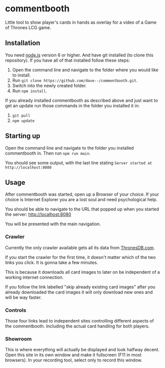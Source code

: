 # commentbooth
Little tool to show player's cards in hands as overlay for a video of a Game of Thrones LCG game.

## Installation
You need [node.js](https://nodejs.org/) version 6 or higher. And have git installed (to clone this repository). If you have all of that installed follow these steps:

1. Open the command line and navigate to the folder where you would like to install.
2. Run `git clone https://github.com/dave--/commentbooth.git`.
3. Switch into the newly created folder.
4. Run `npm install`.

If you already installed commentbooth as described above and just want to get an update run those commands in the folder you installed it in:

1. `git pull`
2. `npm update`

## Starting up
Open the command line and navigate to the folder you installed commentbooth in. Then run `npm run main`.

You should see some output, with the last line stating `Server started at http://localhost:8080`

## Usage
After commentbooth was started, open up a Browser of your choice. If your choice is Internet Explorer you are a lost soul and need psychological help.

You should be able to navigate to the URL that popped up when you started the server: [http://localhost:8080](http://localhost:8080)

You will be presented with the main navigation.

### Crawler
Currently the only crawler available gets all its data from [ThronesDB.com](http://thronesdb.com).

If you start the crawler for the first time, it doesn't matter which of the two links you click. It is gonna take a few minutes.

This is because it downloads all card images to later on be independent of a working internet connection.

If you follow the link labelled "skip already existing card images" after you already downloaded the card images it will only download new ones and will be way faster.

### Controls
Those four links lead to independent sites controlling different aspects of the commentbooth. Including the actual card handling for both players.

### Showroom
This is where everything will actually be displayed and look halfway decent. Open this site in its own window and make it fullscreen (F11 in most browsers). In your recording tool, select only to record this window.

